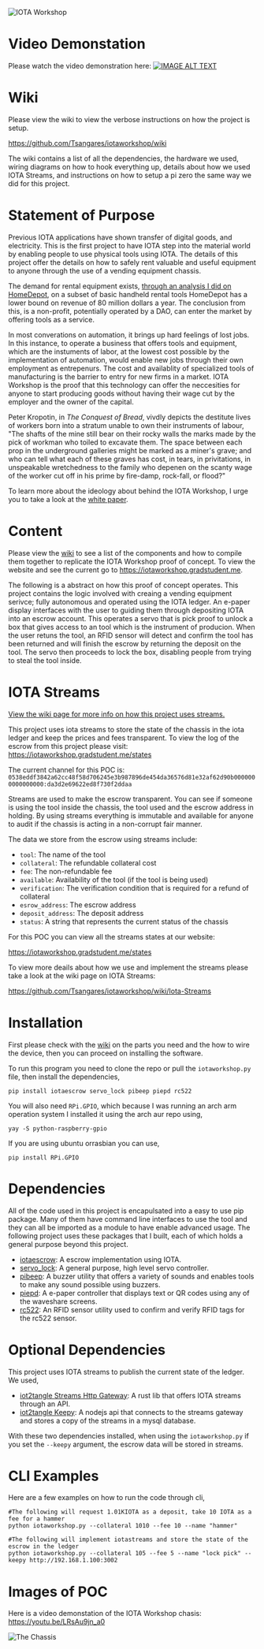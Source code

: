 ![IOTA Workshop](https://i.ibb.co/q79SgmW/IOTA-WORKSHOP-BLACK.png)

# Video Demonstation
Please watch the video demonstration here: 
[![IMAGE ALT TEXT](http://img.youtube.com/vi/LRsAu9jn_a0/0.jpg)](http://www.youtube.com/watch?v=LRsAu9jn_a0 "IOTA Workshop")

# Wiki
Please view the wiki to view the verbose instructions on how the project is setup.

https://github.com/Tsangares/iotaworkshop/wiki

The wiki contains a list of all the dependencies, the hardware we used, wiring diagrams on how to hook everything up, details about how we used IOTA Streams, and instructions on how to setup a pi zero the same way we did for this project.

# Statement of Purpose
Previous IOTA applications have shown transfer of digital goods, and electricity. This is the first project to have IOTA step into the material world by enabling people to use physical tools using IOTA. The details of this project offer the details on how to safely rent valuable and useful equipment to anyone through the use of a vending equipment chassis. 

The demand for rental equipment exists, [through an analysis I did on HomeDepot](https://docs.google.com/document/d/1urIHW2seTBf1eWDFGsHMb8kDok1n1w5KCycBOFp-prs/edit?usp=sharing), on a subset of basic handheld rental tools HomeDepot has a lower bound on revenue of 80 million dollars a year. The conclusion from this, is a non-profit, potentially operated by a DAO, can enter the market by offering tools as a service.

In most converations on automation, it brings up hard feelings of lost jobs. In this instance, to operate a business that offers tools and equipment, which are the instuments of labor, at the lowest cost possible by the implementation of automation, would enable new jobs through their own employment as entrepenurs. The cost and  availablity of specialized tools of manufacturing is the barrier to entry for new firms in a market. IOTA Workshop is the proof that this technology can offer the neccesities for anyone to start producing goods without having their wage cut by the employer and the owner of the capital.

Peter Kropotin, in *The Conquest of Bread*, vivdly depicts the destitute lives of workers born into a stratum unable to own their instruments of labour, "The shafts of the mine still bear on their rocky walls the marks made by the pick of workman who toiled to excavate them. The space between each prop in the underground galleries might be marked as a miner's grave; and who can tell what each of these graves has cost, in tears, in privitations, in unspeakable wretchedness to the family who depenen on the scanty wage of the worker cut off in his prime by fire-damp, rock-fall, or flood?"

To learn more about the ideology about behind the IOTA Workshop, I urge you to take a look at the [white paper](https://gist.github.com/Tsangares/6a6521ae66a4a4c75f5c55a15242ce13#file-iota_workshop-md).

# Content

Please view the [wiki](https://github.com/Tsangares/iotaworkshop/wiki) to see a list of the components and how to compile them together to replicate the IOTA Workshop proof of concept. To view the website and see the current go to https://iotaworkshop.gradstudent.me.

The following is a abstract on how this proof of concept operates. This project contains the logic involved with creaing a vending equipment serivce; fully autonomous and operated using the IOTA ledger. An e-paper display interfaces with the user to guiding them through depositing IOTA into an escrow account. This operates a servo that is pick proof to unlock a box that gives access to an tool which is the instrument of producion. When the user retuns the tool, an RFID sensor will detect and confirm the tool has been returned and will finish the escrow by returning the deposit on the tool. The servo then proceeds to lock the box, disabling people from trying to steal the tool inside. 

# IOTA Streams
[View the wiki page for more info on how this project uses streams.](
https://github.com/Tsangares/iotaworkshop/wiki/Iota-Streams)


This project uses iota streams to store the state of the chassis in the iota ledger and keep the prices and fees transparent. To view the log of the escrow from this project please visit: https://iotaworkshop.gradstudent.me/states


The current channel for this POC is: `0538eddf3842a62cc48f58d706245e3b987896de454da36576d81e32af62d90b0000000000000000:da3d2e69622ed8f730f2ddaa`

Streams are used to make the escrow transparent. You can see if someone is using the tool inside the chassis, the tool used and the escrow address in holding. By using streams everything is immutable and available for anyone to audit if the chassis is acting in a non-corrupt fair manner. 

The data we store from the escrow using streams include:
 - `tool`: The name of the tool
 - `collateral`: The refundable collateral cost
 - `fee`: The non-refundable fee
 - `available`: Availability of the tool (if the tool is being used)
 - `verification`: The verification condition that is required for a refund of collateral
 - `esrow_address`: The escrow address
 - `deposit_address`: The deposit address
 - `status`: A string that represents the current status of the chassis

For this POC you can view all the streams states at our website:

https://iotaworkshop.gradstudent.me/states


To view more deails about how we use and implement the streams please take a look at the wiki page on IOTA Streams:

https://github.com/Tsangares/iotaworkshop/wiki/Iota-Streams

# Installation

First please check with the [wiki](https://github.com/Tsangares/iotaworkshop/wiki) on the parts you need and the how to wire the device, then you can proceed on installing the software.


To run this program you need to clone the repo or pull the `iotaworkshop.py` file, then install the dependencies,

    pip install iotaescrow servo_lock pibeep piepd rc522
    
You will also need `RPi.GPIO`, which because I was running an arch arm operation system I installed it using the arch aur repo using,

    yay -S python-raspberry-gpio
	
If you are using ubuntu orrasbian you can use,

    pip install RPi.GPIO


# Dependencies

All of the code used in this project is encapulsated into a easy to use pip package. Many of them have command line interfaces to use the tool and they can all be imported as a module to have enable advanced usage. The following project uses these packages that I built, each of which holds a general purpose beyond this project.

 - <a href="https://github.com/Tsangares/iotaescrow" target="_blank">iotaescrow</a>: A escrow implementation using IOTA.
 - <a href="https://github.com/Tsangares/servo_lock" target="_blank">servo_lock</a>: A general purpose, high level servo controller.
 - <a href="https://github.com/Tsangares/pibeep" target="_blank">pibeep</a>: A buzzer utility that offers a variety of sounds and enables tools to make any sound possible using buzzers.
 - <a href="https://github.com/Tsangares/piepd" target="_blank">piepd</a>: A e-paper controller that displays text or QR codes using any of the waveshare screens.
 - <a href="https://github.com/Tsangares/rc522" target="_blank">rc522</a>: An RFID sensor utility used to confirm and verify RFID tags for the rc522 sensor.

# Optional Dependencies

This project uses IOTA streams to publish the current state of the ledger. We used,

 - [iot2tangle Streams Http Gateway](https://github.com/iot2tangle/Streams-http-gateway): A rust lib that offers IOTA streams through an API.
 - [iot2tangle Keepy](https://github.com/iot2tangle/Keepy): A nodejs api that connects to the streams gateway and stores a copy of the streams in a mysql database.

With these two dependencies installed, when using the `iotaworkshop.py` if you set the `--keepy` argument, the escrow data will be stored in streams. 
 
# CLI Examples
Here are a few examples on how to run the code through cli,

	#The following will request 1.01KIOTA as a deposit, take 10 IOTA as a fee for a hammer
    python iotaworkshop.py --collateral 1010 --fee 10 --name "hammer"
	
	#The following will implement iotastreams and store the state of the escrow in the ledger
	python iotaworkshop.py --collateral 105 --fee 5 --name "lock pick" --keepy http://192.168.1.100:3002
	

# Images of POC
Here is a video demonstation of the IOTA Workshop chasis: https://youtu.be/LRsAu9jn_a0

![The Chassis](https://i.imgur.com/cgAl9GN.jpg)
